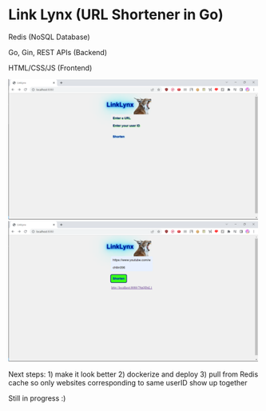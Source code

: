 # Link Lynx (URL Shortener in Go) 

Redis (NoSQL Database)

Go, Gin, REST APIs (Backend)

HTML/CSS/JS (Frontend)

<div>
  <img src="./images/example-before.png" alt="Before URL Generation" width="500" style="display:inline-block; margin-right: 20px;">
  <img src="./images/example.png" alt="After URL Generation" width="500" style="display:inline-block;">
</div>

Next steps: 1) make it look better 2) dockerize and deploy 3) pull from Redis cache so only websites corresponding to same userID show up together

Still in progress :)
